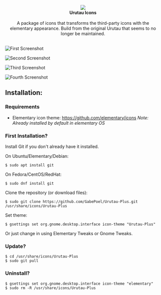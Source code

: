 <p align="center">
  <img src="https://raw.githubusercontent.com/btd1337/elementary-full-icon-theme/master/logo.png"><br>
  <b>Urutau Icons</b><br><br>
  A package of icons that transforms the third-party icons with the elementary appearance. Build from the original Urutau that seems to no longer be maintained.<br><br>
</p>


![First Screenshot](https://raw.githubusercontent.com/btd1337/elementary-full-icon-theme/master/preview/img1.jpeg)  

![Second Screenshot](https://raw.githubusercontent.com/btd1337/elementary-full-icon-theme/master/preview/img2.jpeg)

![Third Screenshot](https://raw.githubusercontent.com/btd1337/elementary-full-icon-theme/master/preview/img3.jpeg)

![Fourth Screenshot](https://raw.githubusercontent.com/btd1337/elementary-full-icon-theme/master/preview/img4.jpeg)  

## Installation:

### Requirements

 - Elementary icon theme: https://github.com/elementary/icons _Note: Already installed by default in elementary OS_

### First Installation?

Install Git if you don't already have it installed.

On Ubuntu/Elementary/Debian:

    $ sudo apt install git

On Fedora/CentOS/RedHat:

    $ sudo dnf install git

Clone the repository (or download files):  

    $ sudo git clone https://github.com/GabePoel/Urutau-Plus.git /usr/share/icons/Urutau-Plus

Set theme:  

    $ gsettings set org.gnome.desktop.interface icon-theme "Urutau-Plus"

Or just change in using Elementary Tweaks or Gnome Tweaks.

### Update?

    $ cd /usr/share/icons/Urutau-Plus
    $ sudo git pull

### Uninstall?

    $ gsettings set org.gnome.desktop.interface icon-theme "elementary"
    $ sudo rm -R /usr/share/icons/Urutau-Plus

